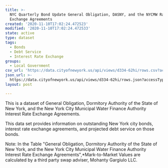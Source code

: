 ```yaml
---
title: >-
  NYC Quarterly Bond Update General Obligation, DASNY, and the NYCMW Rate
  Exchange Agreements
created: '2020-11-10T17:02:24.472523'
modified: '2020-11-10T17:02:24.472533'
state: active
type: dataset
tags:
  - Bonds
  - Debt Service
  - Interest Rate Exchange
groups:
  - Local Government
csv_url: 'https://data.cityofnewyork.us/api/views/d334-62hi/rows.csv?accessType=DOWNLOAD'
json_url: >-
  https://data.cityofnewyork.us/api/views/d334-62hi/rows.json?accessType=DOWNLOAD
layout: post

---
```

This is a dataset of General Obligation, Dormitory Authority of the State of New York, and the New York City Municipal Water Finance Authority Interest Rate Exchange Agreements.

This data set provides information on outstanding New York city bonds, interest rate exchange agreements, and projected debt service on those bonds.

Note: In the Table "General Obligation, Dormitory Authority of the State of New York, and the New York City Municipal Water Finance Authority Interest Rate Exchange Agreements",*Mark-to-Market Values are calculated by a third party swap adviser, Mohanty Gargiulo LLC.
